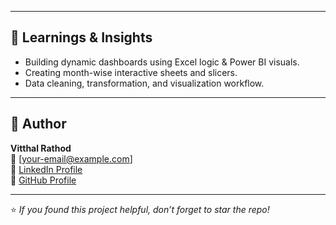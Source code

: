 
---

## 🧠 Learnings & Insights

- Building dynamic dashboards using Excel logic & Power BI visuals.  
- Creating month-wise interactive sheets and slicers.  
- Data cleaning, transformation, and visualization workflow.

---

## 💬 Author

**Vitthal Rathod**  
📧 [your-email@example.com]  
🔗 [LinkedIn Profile](https://linkedin.com/in/your-profile)  
🐙 [GitHub Profile](https://github.com/your-username)

---

⭐ *If you found this project helpful, don’t forget to star the repo!*
